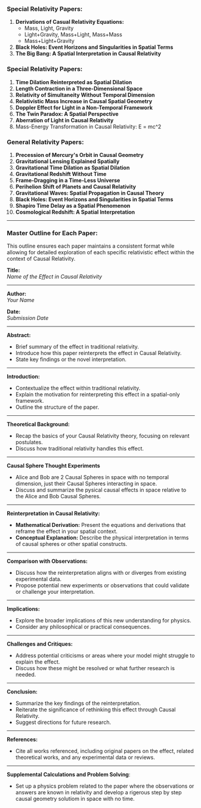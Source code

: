 ### **Special Relativity Papers:**

1. **Derivations of Casual Relativity Equations:**
     - Mass, Light, Gravity
     - Light+Gravity, Mass+Light, Mass+Mass
     - Mass+Light+Gravity
2. **Black Holes: Event Horizons and Singularities in Spatial Terms**
4. **The Big Bang: A Spatial Interpretation in Causal Relativity**
  
### **Special Relativity Papers:**

1. **Time Dilation Reinterpreted as Spatial Dilation**
2. **Length Contraction in a Three-Dimensional Space**
3. **Relativity of Simultaneity Without Temporal Dimension**
4. **Relativistic Mass Increase in Causal Spatial Geometry**
5. **Doppler Effect for Light in a Non-Temporal Framework**
6. **The Twin Paradox: A Spatial Perspective**
7. **Aberration of Light in Causal Relativity**
8. Mass-Energy Transformation in Causal Relativity: E = mc^2

### **General Relativity Papers:**

1. **Precession of Mercury's Orbit in Causal Geometry**
2. **Gravitational Lensing Explained Spatially**
3. **Gravitational Time Dilation as Spatial Dilation**
4. **Gravitational Redshift Without Time**
5. **Frame-Dragging in a Time-Less Universe**
6. **Perihelion Shift of Planets and Causal Relativity**
7. **Gravitational Waves: Spatial Propagation in Causal Theory**
8. **Black Holes: Event Horizons and Singularities in Spatial Terms**
9. **Shapiro Time Delay as a Spatial Phenomenon**
10. **Cosmological Redshift: A Spatial Interpretation**

---

### **Master Outline for Each Paper:**

This outline ensures each paper maintains a consistent format while allowing for detailed exploration of each specific relativistic effect within the context of Causal Relativity. 

**Title:**  
*Name of the Effect in Causal Relativity*

---

**Author:**  
*Your Name*

**Date:**  
*Submission Date*

---

**Abstract:**  
- Brief summary of the effect in traditional relativity.
- Introduce how this paper reinterprets the effect in Causal Relativity.
- State key findings or the novel interpretation.

---

**Introduction:**  
- Contextualize the effect within traditional relativity.
- Explain the motivation for reinterpreting this effect in a spatial-only framework.
- Outline the structure of the paper.

---

**Theoretical Background:**  
- Recap the basics of your Causal Relativity theory, focusing on relevant postulates.
- Discuss how traditional relativity handles this effect.

---

**Causal Sphere Thought Experiments**  
- Alice and Bob are 2 Causal Spheres in space with no temporal dimension, just their Causal Spheres interacting in space.
- Discuss and summarize the pysical causal effects in space relative to the Alice and Bob Causal Spheres.

---

**Reinterpretation in Causal Relativity:**  
- **Mathematical Derivation:** Present the equations and derivations that reframe the effect in your spatial context.
- **Conceptual Explanation:** Describe the physical interpretation in terms of causal spheres or other spatial constructs.

---

**Comparison with Observations:**  
- Discuss how the reinterpretation aligns with or diverges from existing experimental data.
- Propose potential new experiments or observations that could validate or challenge your interpretation.

---

**Implications:**  
- Explore the broader implications of this new understanding for physics.
- Consider any philosophical or practical consequences.

---

**Challenges and Critiques:**  
- Address potential criticisms or areas where your model might struggle to explain the effect.
- Discuss how these might be resolved or what further research is needed.

---

**Conclusion:**  
- Summarize the key findings of the reinterpretation.
- Reiterate the significance of rethinking this effect through Causal Relativity.
- Suggest directions for future research.

---

**References:**  
- Cite all works referenced, including original papers on the effect, related theoretical works, and any experimental data or reviews.

---

**Supplemental Calculations and Problem Solving**:
- Set up a physics problem related to the paper where the observations or answers are known in relativity and develop a rigerous step by step causal geometry solutiom in space with no time.
